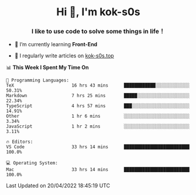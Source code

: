 <h1 align="center">Hi 👋, I'm kok-s0s</h1>
<h3 align="center">I like to use code to solve some things in life！</h3>

- 🌱 I’m currently learning **Front-End**

- 📝 I regularly write articles on [kok-s0s.top](https://kok-s0s.top/)



<!--START_SECTION:waka-->
📊 **This Week I Spent My Time On** 

```text
💬 Programming Languages: 
TeX                      16 hrs 43 mins      ████████████░░░░░░░░░░░░░   50.31% 
Markdown                 7 hrs 25 mins       █████░░░░░░░░░░░░░░░░░░░░   22.34% 
TypeScript               4 hrs 57 mins       ███░░░░░░░░░░░░░░░░░░░░░░   14.91% 
Other                    1 hr 6 mins         ░░░░░░░░░░░░░░░░░░░░░░░░░   3.34% 
JavaScript               1 hr 2 mins         ░░░░░░░░░░░░░░░░░░░░░░░░░   3.11%

🔥 Editors: 
VS Code                  33 hrs 14 mins      █████████████████████████   100.0%

💻 Operating System: 
Mac                      33 hrs 14 mins      █████████████████████████   100.0%

```


 Last Updated on 20/04/2022 18:45:19 UTC
<!--END_SECTION:waka-->
